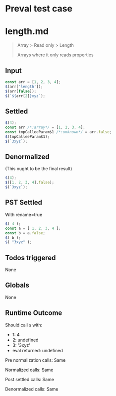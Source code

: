 # Preval test case

# length.md

> Array > Read only > Length
>
> Arrays where it only reads properties

## Input

`````js filename=intro
const arr = [1, 2, 3, 4];
$(arr['length']);
$(arr[false]);
$(`${arr[2]}xyz`);
`````


## Settled


`````js filename=intro
$(4);
const arr /*:array*/ = [1, 2, 3, 4];
const tmpCalleeParam$1 /*:unknown*/ = arr.false;
$(tmpCalleeParam$1);
$(`3xyz`);
`````


## Denormalized
(This ought to be the final result)

`````js filename=intro
$(4);
$([1, 2, 3, 4].false);
$(`3xyz`);
`````


## PST Settled
With rename=true

`````js filename=intro
$( 4 );
const a = [ 1, 2, 3, 4 ];
const b = a.false;
$( b );
$( "3xyz" );
`````


## Todos triggered


None


## Globals


None


## Runtime Outcome


Should call `$` with:
 - 1: 4
 - 2: undefined
 - 3: '3xyz'
 - eval returned: undefined

Pre normalization calls: Same

Normalized calls: Same

Post settled calls: Same

Denormalized calls: Same
